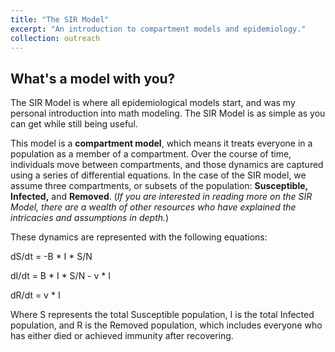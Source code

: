 ```yaml
---
title: "The SIR Model"
excerpt: "An introduction to compartment models and epidemiology."
collection: outreach
---
```

## What's a model with you?
The SIR Model is where all epidemiological models start, and was my personal introduction into math modeling. The SIR Model is as simple as you can get while still being useful.

This model is a **compartment model**, which means it treats everyone in a population as a member of a compartment. Over the course of time, individuals move between compartments, and those dynamics are captured using a series of differential equations. In the case of the SIR model, we assume three compartments, or subsets of the population: **Susceptible, Infected,** and **Removed**. (*If you are interested in reading more on the SIR Model, there are a wealth of other resources who have explained the intricacies and assumptions in depth.*)

These dynamics are represented with the following equations:

dS/dt = -B * I * S/N

dI/dt = B * I * S/N - v * I

dR/dt = v * I

Where S represents the total Susceptible population, I is the total Infected population, and R is the Removed population, which includes everyone who has either died or achieved immunity after recovering.
